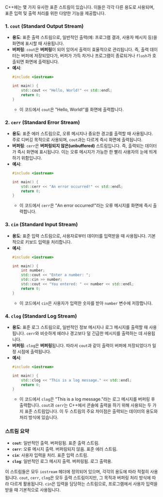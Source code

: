 C++에는 몇 가지 유사한 표준 스트림이 있습니다. 이들은 각각 다른 용도로 사용되며, 표준 입력 및 출력 처리를 위한 다양한 기능을 제공합니다.


### **1. `cout` (Standard Output Stream)**
- **용도**: 표준 출력 스트림으로, 일반적인 출력(예: 프로그램 결과, 사용자 메시지 등)을 화면에 표시할 때 사용됩니다.
- **버퍼링**: `cout`은 **버퍼링**이 되어 있어서 출력이 효율적으로 관리됩니다. 즉, 출력 데이터는 버퍼에 저장되었다가, 버퍼가 가득 차거나 프로그램이 종료되거나 `flush`가 호출되면 화면에 출력됩니다.
- **예시**:
    ```cpp
    #include <iostream>

    int main() {
        std::cout << "Hello, World!" << std::endl;
        return 0;
    }
    ```
    - 이 코드에서 `cout`은 "Hello, World!"를 화면에 출력합니다.

### **2. `cerr` (Standard Error Stream)**
- **용도**: 표준 에러 스트림으로, 오류 메시지나 중요한 경고를 출력할 때 사용됩니다. 주로 디버깅 목적으로 사용되며, `cout`과는 다르게 즉시 화면에 출력됩니다.
- **버퍼링**: `cerr`은 **버퍼링되지 않은(unbuffered)** 스트림입니다. 즉, 출력되는 데이터가 즉시 화면에 표시됩니다. 이는 오류 메시지가 가능한 한 빨리 사용자의 눈에 띄게 하기 위함입니다.
- **예시**:
    ```cpp
    #include <iostream>

    int main() {
        std::cerr << "An error occurred!" << std::endl;
        return 0;
    }
    ```
    - 이 코드에서 `cerr`은 "An error occurred!"라는 오류 메시지를 화면에 즉시 출력합니다.

### **3. `cin` (Standard Input Stream)**
- **용도**: 표준 입력 스트림으로, 사용자로부터 데이터를 입력받을 때 사용됩니다. 기본적으로 키보드 입력을 처리합니다.
- **예시**:
    ```cpp
    #include <iostream>

    int main() {
        int number;
        std::cout << "Enter a number: ";
        std::cin >> number;
        std::cout << "You entered: " << number << std::endl;
        return 0;
    }
    ```
    - 이 코드에서 `cin`은 사용자가 입력한 숫자를 받아 `number` 변수에 저장합니다.

### **4. `clog` (Standard Log Stream)**
- **용도**: 표준 로그 스트림으로, 일반적인 정보 메시지나 로그 메시지를 출력할 때 사용됩니다. `cerr`와 비슷하게 에러나 경고보다 덜 긴급한 메시지를 출력하는 데 사용됩니다.
- **버퍼링**: `clog`은 **버퍼링**됩니다. 따라서 `cout`과 같이 출력이 버퍼에 저장되었다가 일정 시점에 출력됩니다.
- **예시**:
    ```cpp
    #include <iostream>

    int main() {
        std::clog << "This is a log message." << std::endl;
        return 0;
    }
    ```
    - 이 코드에서 `clog`은 "This is a log message."라는 로그 메시지를 버퍼링 후 출력합니다.
`cout`과 `cerr`는 C++에서 콘솔에 출력을 하기 위해 사용되는 두 가지 표준 스트림입니다. 이 두 스트림의 주요 차이점은 출력되는 데이터의 용도와 처리 방식에 있습니다.

### **스트림 요약**
- **`cout`**: 일반적인 출력. 버퍼링됨. 표준 출력 스트림.
- **`cerr`**: 오류 메시지 출력. 버퍼링되지 않음. 표준 에러 스트림.
- **`cin`**: 사용자 입력을 처리. 표준 입력 스트림.
- **`clog`**: 일반적인 로그 메시지 출력. 버퍼링됨. 로그 출력용.

이 스트림들은 모두 `iostream` 헤더에 정의되어 있으며, 각각의 용도에 따라 적절히 사용됩니다. `cout`, `cerr`, `clog`은 모두 출력 스트림이지만, 그 목적과 버퍼링 처리 방식에 따라 다르게 활용됩니다. `cin`은 입력을 담당하는 스트림으로, 프로그램에서 사용자 입력을 받을 때 기본적으로 사용됩니다.
